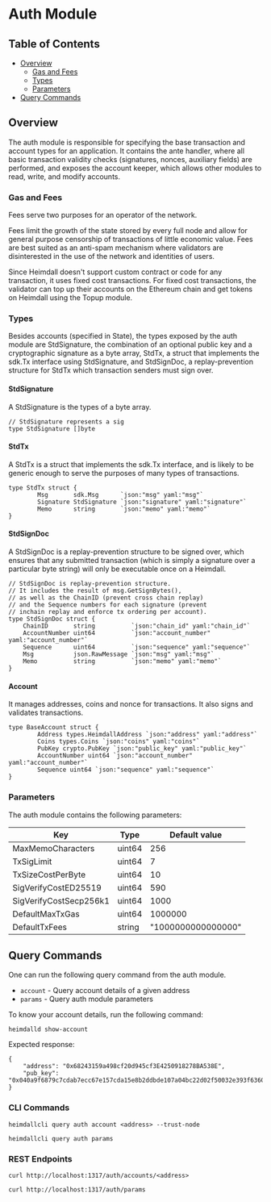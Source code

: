 # Auth Module

## Table of Contents

* [Overview](#overview)
    * [Gas and Fees](#gas-and-fees)
    * [Types](#types)
    * [Parameters](#parameters)
* [Query Commands](#query-commands)

## Overview

The auth module is responsible for specifying the base transaction and account types for an application. It contains the ante handler, where all basic transaction validity checks (signatures, nonces, auxiliary fields) are performed, and exposes the account keeper, which allows other modules to read, write, and modify accounts.

### Gas and Fees

Fees serve two purposes for an operator of the network.

Fees limit the growth of the state stored by every full node and allow for general purpose censorship of transactions of little economic value. Fees are best suited as an anti-spam mechanism where validators are disinterested in the use of the network and identities of users.

Since Heimdall doesn't support custom contract or code for any transaction, it uses fixed cost transactions. For fixed cost transactions, the validator can top up their accounts on the Ethereum chain and get tokens on Heimdall using the Topup module.

### Types

Besides accounts (specified in State), the types exposed by the auth module are StdSignature, the combination of an optional public key and a cryptographic signature as a byte array, StdTx, a struct that implements the sdk.Tx interface using StdSignature, and StdSignDoc, a replay-prevention structure for StdTx which transaction senders must sign over.

#### StdSignature

A StdSignature is the types of a byte array.
```
// StdSignature represents a sig
type StdSignature []byte
```

#### StdTx

A StdTx is a struct that implements the sdk.Tx interface, and is likely to be generic enough to serve the purposes of many types of transactions.

```
type StdTx struct {
        Msg       sdk.Msg      `json:"msg" yaml:"msg"`
        Signature StdSignature `json:"signature" yaml:"signature"`
        Memo      string       `json:"memo" yaml:"memo"`
}
```

#### StdSignDoc

A StdSignDoc is a replay-prevention structure to be signed over, which ensures that any submitted transaction (which is simply a signature over a particular byte string) will only be executable once on a Heimdall.

```
// StdSignDoc is replay-prevention structure.
// It includes the result of msg.GetSignBytes(),
// as well as the ChainID (prevent cross chain replay)
// and the Sequence numbers for each signature (prevent
// inchain replay and enforce tx ordering per account).
type StdSignDoc struct {
    ChainID       string          `json:"chain_id" yaml:"chain_id"`
    AccountNumber uint64          `json:"account_number" yaml:"account_number"`
    Sequence      uint64          `json:"sequence" yaml:"sequence"`
    Msg           json.RawMessage `json:"msg" yaml:"msg"`
    Memo          string          `json:"memo" yaml:"memo"`
}
```

#### Account

It manages addresses, coins and nonce for transactions. It also signs and validates transactions.

```
type BaseAccount struct {
        Address types.HeimdallAddress `json:"address" yaml:"address"`
        Coins types.Coins `json:"coins" yaml:"coins"`
        PubKey crypto.PubKey `json:"public_key" yaml:"public_key"`
        AccountNumber uint64 `json:"account_number" yaml:"account_number"`
        Sequence uint64 `json:"sequence" yaml:"sequence"`
}
```

### Parameters

The auth module contains the following parameters:

|Key                   |Type  |Default value     |
|----------------------|------|------------------|
|MaxMemoCharacters     |uint64|256               |
|TxSigLimit            |uint64|7                 |
|TxSizeCostPerByte     |uint64|10                |
|SigVerifyCostED25519  |uint64|590               |
|SigVerifyCostSecp256k1|uint64|1000              |
|DefaultMaxTxGas       |uint64|1000000           |
|DefaultTxFees         |string|"1000000000000000"|

## Query Commands

One can run the following query command from the auth module.

- `account` - Query account details of a given address
- `params` - Query auth module parameters

To know your account details, run the following command:

```
heimdalld show-account
```
Expected response:
```
{
    "address": "0x68243159a498cf20d945cf3E4250918278BA538E",
    "pub_key": "0x040a9f6879c7cdab7ecc67e157cda15e8b2ddbde107a04bc22d02f50032e393f6360a05e85c7c1ecd201ad30dfb886af12dd02b47e4463f6f0f6f94159dc9f10b8"
}
```

### CLI Commands

```
heimdallcli query auth account <address> --trust-node
```

```
heimdallcli query auth params
```

### REST Endpoints

```
curl http://localhost:1317/auth/accounts/<address>
```

```
curl http://localhost:1317/auth/params
```
